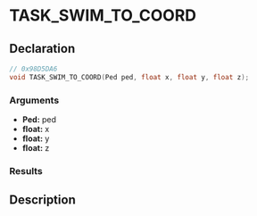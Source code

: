 # TASK_SWIM_TO_COORD

## Declaration
```cpp
// 0x98D5DA6
void TASK_SWIM_TO_COORD(Ped ped, float x, float y, float z);
```

### Arguments
- **Ped:** ped
- **float:** x
- **float:** y
- **float:** z

### Results

## Description
